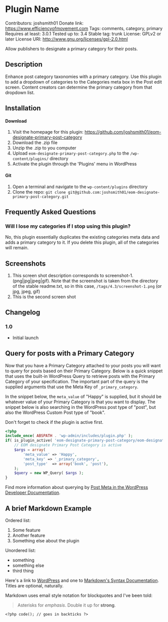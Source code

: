 # Plugin Name #
Contributors: joshsmith01
Donate link: https://www.efficiencyofmovement.com
Tags: comments, category, primary
Requires at least: 3.0.1
Tested up to: 3.4
Stable tag: trunk
License: GPLv2 or later
License URI: http://www.gnu.org/licenses/gpl-2.0.html

Allow publishers to designate a primary category for their posts.
## Description ##

Enhance post category taxonomies with a primary category. Use this plugin to add a dropdown of categories to the
Categories meta box in the Post edit screen. Content creators can determine the primary category from that dropdown list.

## Installation ##

#### Download
1. Visit the homepage for this plugin: https://github.com/joshsmith01/eom-designate-primary-post-category
2. Download the .zip file
3. Unzip the .zip to you computer
4. Upload `eom-designate-primary-post-category.php` to the `/wp-content/plugins/` directory
5. Activate the plugin through the 'Plugins' menu in WordPress

#### Git
1. Open a terminal and navigate to the `wp-content/plugins` directory
2. Clone the repo: `git clone git@github.com:joshsmith01/eom-designate-primary-post-category.git`




## Frequently Asked Questions ##
### Will I lose my categories if I stop using this plugin? ###

No, this plugin essentially duplicates the existing categories meta data and adds a primary category to it.
If you delete this plugin, all of the categories will remain.


## Screenshots ##

1. This screen shot description corresponds to screenshot-1.(png|jpg|jpeg|gif). Note that the screenshot is taken from
the directory of the stable readme.txt, so in this case, `/tags/4.3/screenshot-1.png` (or jpg, jpeg, gif)
2. This is the second screen shot

## Changelog ##

### 1.0 ###
* Initial launch


## Query for posts with a Primary Category ##

Now that you have a Primary Category attached to your posts you will want to query for posts based on their Primary Category. Below is a quick snippet that uses the built-in WordPress Query to retrieve posts with the Primary Category of your specification. The important part of the query is the supplied arguments that use the Meta Key of `_primary_category`.
 
In the snippet below, the `meta_value` of "Happy" is supplied, but it should be whatever value of your Primary Category is that you want to display. The snippet below is also searching in the WordPress post type of "post", but also the WordPress Custom Post type of "book".

Don't forget to check if the plugin is active first. 
```php
<?php
include_once( ABSPATH . 'wp-admin/includes/plugin.php' );
if( is_plugin_active( 'eom-designate-primary-post-category/eom-designate-primary-post-category.php' ) ) {
    // EOM designate Primary Post Category is active
    $args = array(
        'meta_value' => 'Happy',
        'meta_key' => '_primary_category',
        'post_type'  => array('book', 'post'),
    );
    $query = new WP_Query( $args );
}
```

Find more information about querying by [Post Meta in the WordPress Developer Documentation](https://developer.wordpress.org/reference/classes/wp_query/#custom-field-post-meta-parameters).

## A brief Markdown Example ##

Ordered list:

1. Some feature
1. Another feature
1. Something else about the plugin

Unordered list:

* something
* something else
* third thing

Here's a link to [WordPress](http://wordpress.org/ "Your favorite software") and one to [Markdown's Syntax Documentation][markdown syntax].
Titles are optional, naturally.

[markdown syntax]: http://daringfireball.net/projects/markdown/syntax
            "Markdown is what the parser uses to process much of the readme file"

Markdown uses email style notation for blockquotes and I've been told:
> Asterisks for *emphasis*. Double it up  for **strong**.

`<?php code(); // goes in backticks ?>`
